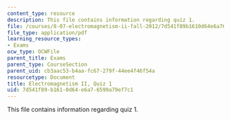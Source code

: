 ```yaml
---
content_type: resource
description: This file contains information regarding quiz 1.
file: /courses/8-07-electromagnetism-ii-fall-2012/7d541f89b1610d64e6a76599a79ef7c1_MIT8_07F12_quiz1.pdf
file_type: application/pdf
learning_resource_types:
- Exams
ocw_type: OCWFile
parent_title: Exams
parent_type: CourseSection
parent_uid: cb3aac53-b4aa-fc67-279f-44ee4f46f54a
resourcetype: Document
title: Electromagnetism II, Quiz 1
uid: 7d541f89-b161-0d64-e6a7-6599a79ef7c1
---
```

This file contains information regarding quiz 1.